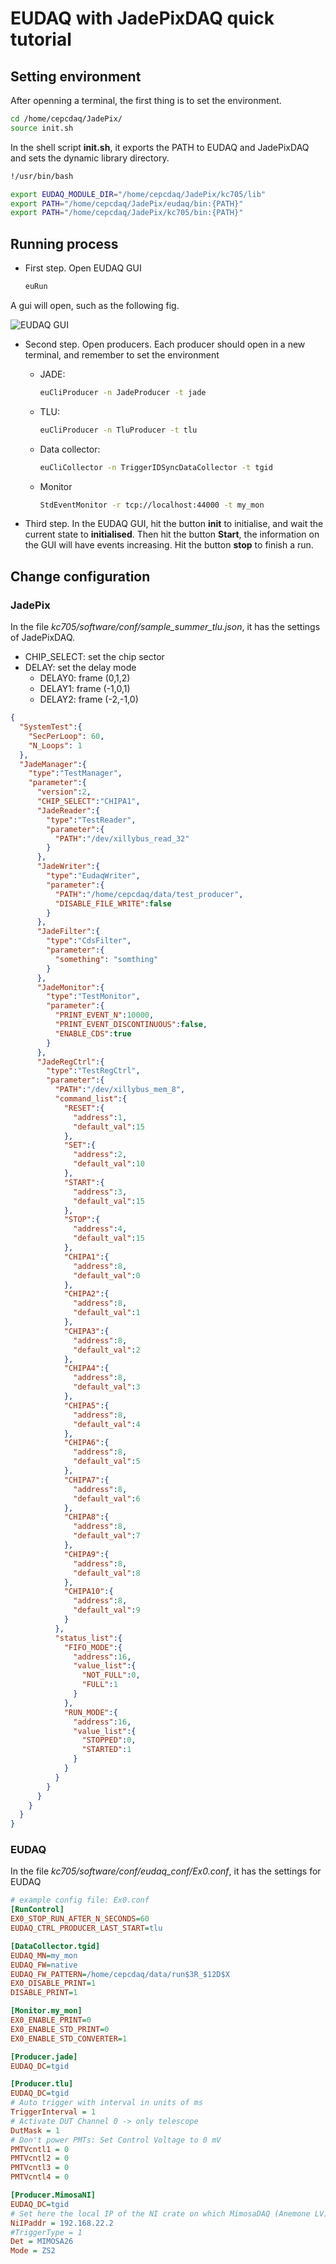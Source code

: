 # EUDAQ with JadePixDAQ quick tutorial
## Setting environment
After openning a terminal, the first thing is to set the environment.

```bash
cd /home/cepcdaq/JadePix/
source init.sh
```

In the shell script **init.sh**, it exports the PATH to EUDAQ and JadePixDAQ
and sets the dynamic library directory.

```bash
!/usr/bin/bash

export EUDAQ_MODULE_DIR="/home/cepcdaq/JadePix/kc705/lib"
export PATH="/home/cepcdaq/JadePix/eudaq/bin:{PATH}"
export PATH="/home/cepcdaq/JadePix/kc705/bin:{PATH}"
```



## Running process

* First step. Open EUDAQ GUI

  ```bash
  euRun
  ```

A gui will open, such as the following fig.

![EUDAQ GUI](figs/eudaq_gui.png)	

* Second step. Open producers. Each producer should open in a new terminal, and remember to set the environment

  * JADE: 

    ```bash
    euCliProducer -n JadeProducer -t jade
    ```

  * TLU:

    ```bash
    euCliProducer -n TluProducer -t tlu
    ```

  * Data collector:

    ```bash
    euCliCollector -n TriggerIDSyncDataCollector -t tgid
    ```

  * Monitor

    ```bash
    StdEventMonitor -r tcp://localhost:44000 -t my_mon
    ```

* Third step. In the EUDAQ GUI, hit the button **init** to initialise, and wait the current state to **initialised**. Then hit the button **Start**, the information on the GUI will have events increasing. Hit the button **stop** to finish a run. 

## Change configuration

### JadePix

In the file *kc705/software/conf/sample_summer_tlu.json*, it has the settings of JadePixDAQ. 

* CHIP_SELECT: set the chip sector
* DELAY: set the delay mode
  * DELAY0: frame (0,1,2)
  * DELAY1: frame (-1,0,1)
  * DELAY2: frame (-2,-1,0)

```json
{
  "SystemTest":{
    "SecPerLoop": 60,
    "N_Loops": 1
  },
  "JadeManager":{
    "type":"TestManager",
    "parameter":{
      "version":2,
      "CHIP_SELECT":"CHIPA1",
      "JadeReader":{
        "type":"TestReader",
        "parameter":{
          "PATH":"/dev/xillybus_read_32"
        }
      },
      "JadeWriter":{
        "type":"EudaqWriter",
        "parameter":{
          "PATH":"/home/cepcdaq/data/test_producer",
          "DISABLE_FILE_WRITE":false
        }
      },
      "JadeFilter":{
        "type":"CdsFilter",
        "parameter":{
          "something": "somthing"
        }
      },
      "JadeMonitor":{
        "type":"TestMonitor",
        "parameter":{
          "PRINT_EVENT_N":10000,
          "PRINT_EVENT_DISCONTINUOUS":false,
          "ENABLE_CDS":true
        }
      },
      "JadeRegCtrl":{
        "type":"TestRegCtrl",
        "parameter":{
          "PATH":"/dev/xillybus_mem_8",
          "command_list":{
            "RESET":{
              "address":1,
              "default_val":15
            },
            "SET":{
              "address":2,
              "default_val":10
            },
            "START":{
              "address":3,
              "default_val":15
            },
            "STOP":{
              "address":4,
              "default_val":15
            },
            "CHIPA1":{
              "address":8,
              "default_val":0
            },
            "CHIPA2":{
              "address":8,
              "default_val":1
            },
            "CHIPA3":{
              "address":8,
              "default_val":2
            },
            "CHIPA4":{
              "address":8,
              "default_val":3
            },
            "CHIPA5":{
              "address":8,
              "default_val":4
            },
            "CHIPA6":{
              "address":8,
              "default_val":5
            },
            "CHIPA7":{
              "address":8,
              "default_val":6
            },
            "CHIPA8":{
              "address":8,
              "default_val":7
            },
            "CHIPA9":{
              "address":8,
              "default_val":8
            },
            "CHIPA10":{
              "address":8,
              "default_val":9
            }
          },
          "status_list":{
            "FIFO_MODE":{
              "address":16,
              "value_list":{
                "NOT_FULL":0,
                "FULL":1
              }
            },
            "RUN_MODE":{
              "address":16,
              "value_list":{
                "STOPPED":0,
                "STARTED":1
              }
            }
          }
        }
      }
    }
  }
}
```



### EUDAQ

In the file *kc705/software/conf/eudaq_conf/Ex0.conf*, it has the settings for EUDAQ

```ini
# example config file: Ex0.conf
[RunControl]
EX0_STOP_RUN_AFTER_N_SECONDS=60
EUDAQ_CTRL_PRODUCER_LAST_START=tlu

[DataCollector.tgid]
EUDAQ_MN=my_mon
EUDAQ_FW=native
EUDAQ_FW_PATTERN=/home/cepcdaq/data/run$3R_$12D$X
EX0_DISABLE_PRINT=1
DISABLE_PRINT=1

[Monitor.my_mon]
EX0_ENABLE_PRINT=0
EX0_ENABLE_STD_PRINT=0
EX0_ENABLE_STD_CONVERTER=1

[Producer.jade]
EUDAQ_DC=tgid

[Producer.tlu]
EUDAQ_DC=tgid
# Auto trigger with interval in units of ms
TriggerInterval = 1
# Activate DUT Channel 0 -> only telescope
DutMask = 1
# Don't power PMTs: Set Control Voltage to 0 mV
PMTVcntl1 = 0
PMTVcntl2 = 0
PMTVcntl3 = 0
PMTVcntl4 = 0

[Producer.MimosaNI]
EUDAQ_DC=tgid
# Set here the local IP of the NI crate on which MimosaDAQ (Anemone LV) is running
NiIPaddr = 192.168.22.2
#TriggerType = 1
Det = MIMOSA26
Mode = ZS2
```

